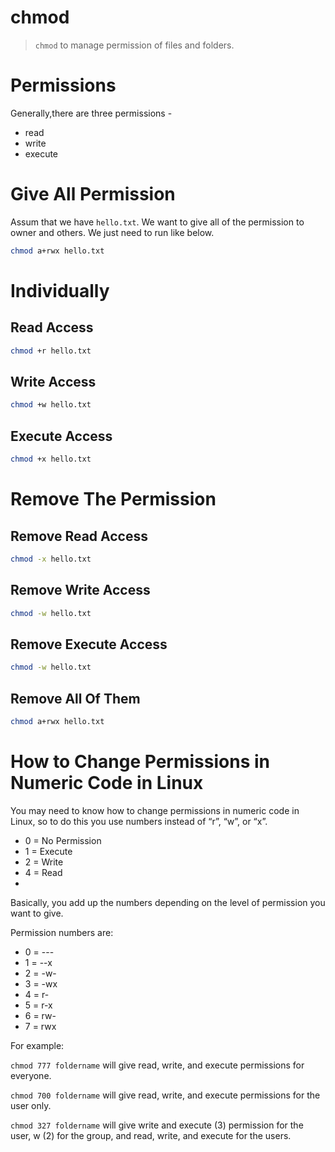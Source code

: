 # chmod

> `chmod` to manage permission of files and folders.

#  Permissions
Generally,there are three permissions -

-  read
-  write
-  execute

# Give All Permission

Assum that we have `hello.txt`.
We want to give all of the permission to owner and others.
We just need to run like below.


```sh
chmod a+rwx hello.txt
```


# Individually

## Read Access
```sh
chmod +r hello.txt
```

## Write Access
```sh
chmod +w hello.txt
```
## Execute Access

```sh
chmod +x hello.txt
```

# Remove The Permission

## Remove Read Access
```sh
chmod -x hello.txt
```

## Remove Write Access

```sh
chmod -w hello.txt
```

## Remove Execute Access

```sh
chmod -w hello.txt
```

## Remove All Of Them

```sh
chmod a+rwx hello.txt
```

# How to Change Permissions in Numeric Code in Linux

You may need to know how to change permissions in numeric code in Linux, so to do this you use numbers instead of “r”, “w”, or “x”.

- 0 = No Permission
- 1 = Execute
- 2 = Write
- 4 = Read
- 
Basically, you add up the numbers depending on the level of permission you want to give.

Permission numbers are:

- 0 = ---
- 1 = --x
- 2 = -w-
- 3 = -wx
- 4 = r-
- 5 = r-x
- 6 = rw-
- 7 = rwx
 

For example:

`chmod 777 foldername` will give read, write, and execute permissions for everyone.

`chmod 700 foldername` will give read, write, and execute permissions for the user only.

`chmod 327 foldername` will give write and execute (3) permission for the user, w (2) for the group, and read, write, and execute for the users.
